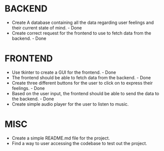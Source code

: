 # BACKEND
- Create A database containing all the data regarding user feelings and their
  current state of mind. - Done
-  Create correct request for the frontend to use to fetch data from the
  backend. - Done

# FRONTEND
- Use tkinter to create a GUI for the frontend. - Done
- The frontend should be able to fetch data from the backend. - Done
- Create three different buttons for the user to click on to express their
  feelings. - Done
- Based on the user input, the frontend should be able to send the data to
  the backend. - Done
- Create simple audio player for the user to listen to music.

# MISC
- Create a simple README.md file for the project. 
- Find a way to user accessing the codebase to test out the project.
